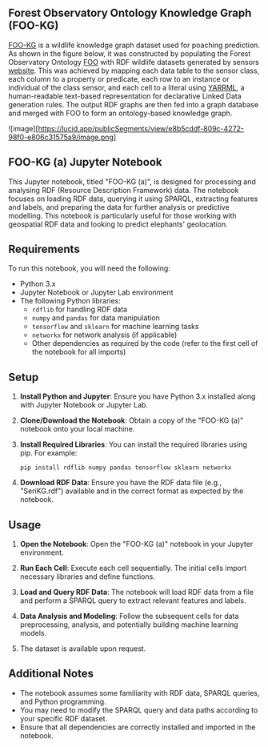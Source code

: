 ## Forest Observatory Ontology Knowledge Graph (FOO-KG)

[FOO-KG](https://naeima.github.io/fooKG/) is a wildlife knowledge graph dataset used for poaching prediction. As shown in the figure below, it was constructed by populating the Forest Observatory Ontology [FOO](https://w3id.org/def/foo#) with RDF wildlife datasets generated by sensors [website](https://ontology.forest-observatory.org). This was achieved by mapping each data table to the sensor class, each column to a property or predicate, each row to an instance or individual of the class sensor, and each cell to a literal using [YARRML](https://rml.io/yarrrml/), a human-readable text-based representation for declarative Linked Data generation rules. The output RDF graphs are then fed into a graph database and merged with FOO to form an ontology-based knowledge graph.

![image][https://lucid.app/publicSegments/view/e8b5cddf-809c-4272-98f0-e806c31575a9/image.png]


## FOO-KG (a) Jupyter Notebook

This Jupyter notebook, titled "FOO-KG (a)", is designed for processing and analysing RDF (Resource Description Framework) data. The notebook focuses on loading RDF data, querying it using SPARQL, extracting features and labels, and preparing the data for further analysis or predictive modelling. This notebook is particularly useful for those working with geospatial RDF data and looking to predict elephants' geolocation.

## Requirements

To run this notebook, you will need the following:

- Python 3.x
- Jupyter Notebook or Jupyter Lab environment
- The following Python libraries:
  - `rdflib` for handling RDF data
  - `numpy` and `pandas` for data manipulation
  - `tensorflow` and `sklearn` for machine learning tasks
  - `networkx` for network analysis (if applicable)
  - Other dependencies as required by the code (refer to the first cell of the notebook for all imports)

## Setup

1. **Install Python and Jupyter**: Ensure you have Python 3.x installed along with Jupyter Notebook or Jupyter Lab.

2. **Clone/Download the Notebook**: Obtain a copy of the "FOO-KG (a)" notebook onto your local machine.

3. **Install Required Libraries**: You can install the required libraries using pip. For example:

   ```
   pip install rdflib numpy pandas tensorflow sklearn networkx
   ```

4. **Download RDF Data**: Ensure you have the RDF data file (e.g., "SeriKG.rdf") available and in the correct format as expected by the notebook.

## Usage

1. **Open the Notebook**: Open the "FOO-KG (a)" notebook in your Jupyter environment.

2. **Run Each Cell**: Execute each cell sequentially. The initial cells import necessary libraries and define functions.

3. **Load and Query RDF Data**: The notebook will load RDF data from a file and perform a SPARQL query to extract relevant features and labels.

4. **Data Analysis and Modeling**: Follow the subsequent cells for data preprocessing, analysis, and potentially building machine learning models.
   
5. The dataset is available upon request.

## Additional Notes

- The notebook assumes some familiarity with RDF data, SPARQL queries, and Python programming.
- You may need to modify the SPARQL query and data paths according to your specific RDF dataset.
- Ensure that all dependencies are correctly installed and imported in the notebook.
